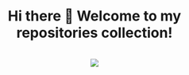 <h1 align='center'>
  Hi there 👋 Welcome to my repositories collection!
</h1>

<br/>

<div align="center">
<img src="https://komarev.com/ghpvc/?username=NDViet&&style=flat-square" align="center" />
</div>

